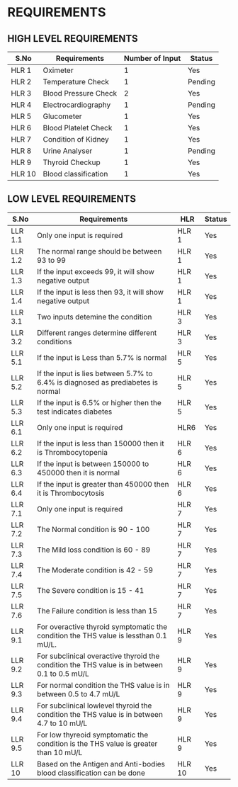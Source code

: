 # REQUIREMENTS

## HIGH LEVEL REQUIREMENTS

|S.No| Requirements|Number of Input| Status|
|----|-------------|---------------|-------|
|HLR 1|Oximeter|1|Yes|
|HLR 2|Temperature Check|1|Pending|
|HLR 3|Blood Pressure Check|2|Yes|
|HLR 4|Electrocardiography|1|Pending|
|HLR 5|Glucometer|1|Yes|
|HLR 6|Blood Platelet Check|1|Yes|
|HLR 7|Condition of Kidney|1|Yes|
|HLR 8|Urine Analyser|1|Pending|
|HLR 9|Thyroid Checkup|1|Yes|
|HLR 10|Blood classification|1|Yes|
 
 
 
 ## LOW LEVEL REQUIREMENTS
 
 |S.No| Requirements|HLR| Status|
 |----|-------------|---|-------|
 |LLR 1.1 |Only one input is required|HLR 1|Yes|
 |LLR 1.2 |The normal range should be between 93 to 99|HLR 1|Yes|
 |LLR 1.3|If the input exceeds 99, it will show negative output|HLR 1|Yes|
 |LLR 1.4|If the input is less then 93, it will show negative output|HLR 1|Yes|
 |LLR 3.1|Two inputs detemine the condition|HLR 3|Yes|
 |LLR 3.2|Different ranges determine different conditions|HLR 3|Yes|
 |LLR 5.1|If the input is Less than 5.7% is normal|HLR 5|Yes|
 |LLR 5.2|If the input is lies between 5.7% to 6.4% is diagnosed as prediabetes is normal|HLR 5|Yes|
 |LLR 5.3|If the input is 6.5% or higher then the test indicates diabetes|HLR 5|Yes|
 |LLR 6.1|Only one input is required|HLR6|Yes|
 |LLR 6.2| If the input is less than 150000 then it is Thrombocytopenia|HLR 6|Yes|
 |LLR 6.3| If the input is between 150000 to 450000 then it is normal|HLR 6|Yes|
 |LLR 6.4| If the input is greater than 450000 then it is Thrombocytosis|HLR 6|Yes|
 |LLR 7.1|Only one input is required|HLR 7|Yes|
 |LLR 7.2|The Normal condition is 90 - 100 |HLR 7|Yes|
 |LLR 7.3|The Mild loss condition is 60 - 89 |HLR 7|Yes|
 |LLR 7.4|The Moderate condition is 42 - 59 |HLR 7|Yes|
 |LLR 7.5|The Severe condition is 15 - 41 |HLR 7|Yes|
 |LLR 7.6|The Failure condition is less than 15 |HLR 7|Yes| 
 |LLR 9.1|For overactive thyroid symptomatic the condition the THS value is lessthan 0.1 mU/L.|HLR 9|Yes|
 |LLR 9.2|For subclinical overactive thyroid the condition the THS value is in between 0.1 to 0.5 mU/L|HLR 9|Yes|
 |LLR 9.3|For normal condition the THS value is in between 0.5 to 4.7 mU/L|HLR 9|Yes|
 |LLR 9.4|For subclinical lowlevel thyroid the condition the THS value is in between 4.7 to 10 mU/L|HLR 9|Yes|
 |LLR 9.5|For low thyreoid symptomatic the condition is the THS value is greater than 10 mU/L|HLR 9|Yes|
|LLR 10|Based on the Antigen and Anti-bodies blood classification can be done|HLR 10|Yes|

